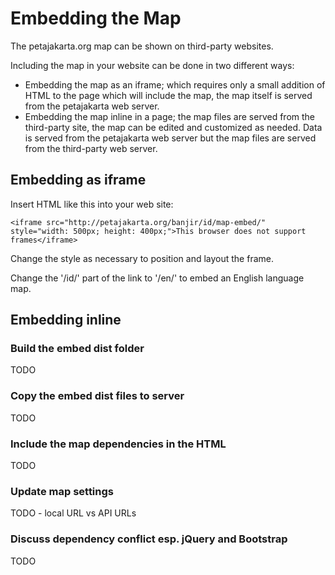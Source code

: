 Embedding the Map
=================

The petajakarta.org map can be shown on third-party websites.

Including the map in your website can be done in two different ways:
- Embedding the map as an iframe; which requires only a small addition of HTML to the page which will include the map, 
the map itself is served from the petajakarta web server.
- Embedding the map inline in a page; the map files are served from the third-party site, the map can be edited and customized
as needed. Data is served from the petajakarta web server but the map files are served from the third-party web server.

## Embedding as iframe

Insert HTML like this into your web site:

`<iframe src="http://petajakarta.org/banjir/id/map-embed/" style="width: 500px; height: 400px;">This browser does not support frames</iframe>`

Change the style as necessary to position and layout the frame.

Change the '/id/' part of the link to '/en/' to embed an English language map.

## Embedding inline

### Build the embed dist folder

TODO

### Copy the embed dist files to server

TODO

### Include the map dependencies in the HTML

TODO

### Update map settings

TODO - local URL vs API URLs

### Discuss dependency conflict esp. jQuery and Bootstrap

TODO